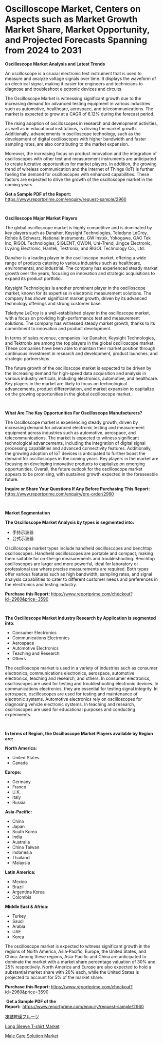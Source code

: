 <p><h1>Oscilloscope Market, Centers on Aspects such as Market Growth Market Share, Market Opportunity, and Projected Forecasts Spanning from 2024 to 2031</h1></p><p><strong>Oscilloscope Market Analysis and Latest Trends</strong></p>
<p><p>An oscilloscope is a crucial electronic test instrument that is used to measure and analyze voltage signals over time. It displays the waveform of an electrical signal, making it easier for engineers and technicians to diagnose and troubleshoot electronic devices and circuits.</p><p>The Oscilloscope Market is witnessing significant growth due to the increasing demand for advanced testing equipment in various industries such as automotive, healthcare, aerospace, and telecommunications. The market is expected to grow at a CAGR of 6.12% during the forecast period.</p><p>The rising adoption of oscilloscopes in research and development activities, as well as in educational institutions, is driving the market growth. Additionally, advancements in oscilloscope technology, such as the development of digital oscilloscopes with higher bandwidth and faster sampling rates, are also contributing to the market expansion.</p><p>Moreover, the increasing focus on product innovation and the integration of oscilloscopes with other test and measurement instruments are anticipated to create lucrative opportunities for market players. In addition, the growing trend of wireless communication and the Internet of Things (IoT) is further fueling the demand for oscilloscopes with enhanced capabilities. These factors are expected to drive the growth of the oscilloscope market in the coming years.</p></p>
<p><strong>Get a Sample PDF of the Report:&nbsp;</strong> <a href="https://www.reportprime.com/enquiry/request-sample/2960">https://www.reportprime.com/enquiry/request-sample/2960</a></p>
<p>&nbsp;</p>
<p><strong>Oscilloscope Major Market Players</strong></p>
<p><p>The global oscilloscope market is highly competitive and is dominated by key players such as Danaher, Keysight Technologies, Teledyne LeCroy, Rohde & Schwarz, National Instruments, GW Instek, Yokogawa, GAO Tek Inc, RIGOL Technologies, SIGLENT, OWON, Uni-Trend, Jingce Electronic, Lvyang Electronic, Hantek, Tektronix, and RIGOL Technology Co., Ltd.</p><p>Danaher is a leading player in the oscilloscope market, offering a wide range of products catering to various industries such as healthcare, environmental, and industrial. The company has experienced steady market growth over the years, focusing on innovation and strategic acquisitions to expand its product portfolio.</p><p>Keysight Technologies is another prominent player in the oscilloscope market, known for its expertise in electronic measurement solutions. The company has shown significant market growth, driven by its advanced technology offerings and strong customer base.</p><p>Teledyne LeCroy is a well-established player in the oscilloscope market, with a focus on providing high-performance test and measurement solutions. The company has witnessed steady market growth, thanks to its commitment to innovation and product development.</p><p>In terms of sales revenue, companies like Danaher, Keysight Technologies, and Tektronix are among the top players in the global oscilloscope market. These companies have been able to maintain their market position through continuous investment in research and development, product launches, and strategic partnerships.</p><p>The future growth of the oscilloscope market is expected to be driven by the increasing demand for high-speed data acquisition and analysis in various industry verticals, including electronics, automotive, and healthcare. Key players in the market are likely to focus on technological advancements, product differentiation, and market expansion to capitalize on the growing opportunities in the global oscilloscope market.</p></p>
<p>&nbsp;</p>
<p><strong>What Are The Key Opportunities For Oscilloscope Manufacturers?</strong></p>
<p><p>The Oscilloscope market is experiencing steady growth, driven by increasing demand for advanced electronic testing and measurement equipment across industries such as automotive, aerospace, and telecommunications. The market is expected to witness significant technological advancements, including the integration of digital signal processing capabilities and advanced connectivity features. Additionally, the growing adoption of IoT devices is anticipated to further boost the demand for oscilloscopes in the coming years. Key players in the market are focusing on developing innovative products to capitalize on emerging opportunities. Overall, the future outlook for the oscilloscope market appears to be promising, with sustained growth expected in the foreseeable future.</p></p>
<p><strong>Inquire or Share Your Questions If Any Before Purchasing This Report:</strong> <a href="https://www.reportprime.com/enquiry/pre-order/2960">https://www.reportprime.com/enquiry/pre-order/2960</a></p>
<p>&nbsp;</p>
<p><strong>Market Segmentation</strong></p>
<p><strong>The Oscilloscope Market Analysis by types is segmented into:</strong></p>
<p><ul><li>手持示波器</li><li>台式示波器</li></ul></p>
<p><p>Oscilloscope market types include handheld oscilloscopes and benchtop oscilloscopes. Handheld oscilloscopes are portable and compact, making them suitable for on-the-go measurements and troubleshooting. Benchtop oscilloscopes are larger and more powerful, ideal for laboratory or professional use where precise measurements are required. Both types offer various features such as high bandwidth, sampling rates, and signal analysis capabilities to cater to different customer needs and preferences in the electronics and testing industry.</p></p>
<p><strong>Purchase this Report:&nbsp;</strong><a href="https://www.reportprime.com/checkout?id=2960&price=3590">https://www.reportprime.com/checkout?id=2960&price=3590</a></p>
<p>&nbsp;</p>
<p><strong>The Oscilloscope Market Industry Research by Application is segmented into:</strong></p>
<p><ul><li>Consumer Electronics</li><li>Communications Electronics</li><li>Aerospace</li><li>Automotive Electronics</li><li>Teaching and Research</li><li>Others</li></ul></p>
<p><p>The oscilloscope market is used in a variety of industries such as consumer electronics, communications electronics, aerospace, automotive electronics, teaching and research, and others. In consumer electronics, oscilloscopes are used for testing and troubleshooting electronic devices. In communications electronics, they are essential for testing signal integrity. In aerospace, oscilloscopes are used for testing and maintenance of electronic systems. Automotive electronics rely on oscilloscopes for diagnosing vehicle electronic systems. In teaching and research, oscilloscopes are used for educational purposes and conducting experiments.</p></p>
<p>&nbsp;</p>
<p><strong>In terms of Region, the Oscilloscope Market Players available by Region are:</strong></p>
<p>
    <p> <strong> North America: </strong>
        <ul>
            <li>United States</li>
            <li>Canada</li>
        </ul>
        </p> 
    <p> <strong> Europe: </strong>
        <ul>
            <li>Germany</li>
            <li>France</li>
            <li>U.K.</li>
            <li>Italy</li>
            <li>Russia</li>
        </ul>
        </p> 
    <p> <strong> Asia-Pacific: </strong>
        <ul>
            <li>China</li>
            <li>Japan</li>
            <li>South Korea</li>
            <li>India</li>
            <li>Australia</li>
            <li>China Taiwan</li>
            <li>Indonesia</li>
            <li>Thailand</li>
            <li>Malaysia</li>
        </ul>
        </p> 
    <p> <strong> Latin America: </strong>
        <ul>
            <li>Mexico</li>
            <li>Brazil</li>
            <li>Argentina Korea</li>
            <li>Colombia</li>
        </ul>
        </p> 
    <p> <strong> Middle East & Africa: </strong>
        <ul>
            <li>Turkey</li>
            <li>Saudi</li>
            <li>Arabia</li>
            <li>UAE</li>
            <li>Korea</li>
        </ul>
    </p>
    </p>
<p><p>The oscilloscope market is expected to witness significant growth in the regions of North America, Asia-Pacific, Europe, the United States, and China. Among these regions, Asia-Pacific and China are anticipated to dominate the market with a market share percentage valuation of 30% and 25% respectively. North America and Europe are also expected to hold a substantial market share with 20% each, while the United States is projected to account for 5% of the market share.</p></p>
<p><strong>Purchase this Report: </strong><a href="https://www.reportprime.com/checkout?id=2960&price=3590">https://www.reportprime.com/checkout?id=2960&price=3590</a></p>
<p>&nbsp;<strong>Get a Sample PDF of the Report:&nbsp;&nbsp;</strong><a href="https://www.reportprime.com/enquiry/request-sample/2960">https://www.reportprime.com/enquiry/request-sample/2960</a></p>
<p><strong></strong></p>
<p><p><a href="https://medium.com/@byroalenzuela76845/%E3%83%95%E3%83%AA%E3%83%BC%E3%82%BA%E3%83%89%E3%83%A9%E3%82%A4%E3%83%95%E3%83%AB%E3%83%BC%E3%83%84%E5%B8%82%E5%A0%B4-%E3%82%BF%E3%82%A4%E3%83%97-%E3%82%A2%E3%83%97%E3%83%AA%E3%82%B1%E3%83%BC%E3%82%B7%E3%83%A7%E3%83%B3-%E5%9C%B0%E7%90%86%E3%81%AB%E3%82%88%E3%82%8B%E5%8C%85%E6%8B%AC%E7%9A%84%E3%81%AA%E8%A9%95%E4%BE%A1-690e85bf46f4">凍結乾燥フルーツ</a></p><p><a href="https://www.linkedin.com/pulse/long-sleeve-t-shirt-market-size-growth-segmentation-regional-country-yvl8c?trackingId=toxj79oCx%2B8z5%2BQ9AUEocw%3D%3D">Long Sleeve T-shirt Market</a></p><p><a href="https://www.linkedin.com/pulse/male-care-solution-market-size-growth-outlook-from-2024-2031-xwo7c?trackingId=28%2Ba3Q8II9vNvX4Ua0LdaA%3D%3D">Male Care Solution Market</a></p></p>